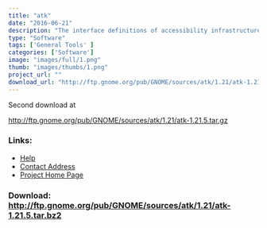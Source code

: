 ```yaml
---
title: "atk"
date: "2016-06-21"
description: "The interface definitions of accessibility infrastructure.  (GNOME)"
type: "Software"
tags: ['General Tools' ]
categories: ['Software']
image: "images/full/1.png"
thumb: "images/thumbs/1.png"
project_url: ""
download_url: "http://ftp.gnome.org/pub/GNOME/sources/atk/1.21/atk-1.21.5.tar.bz2"
---
```

Second download at

<a href="">http://ftp.gnome.org/pub/GNOME/sources/atk/1.21/atk-1.21.5.tar.gz</a>

### Links:
- <a href="http://developer.gnome.org/projects/gap/guide/gad/index.html">Help</a>
- <a href="mailto:Li.Yuan@Sun.COM">Contact Address</a>
- <a href="http://developer.gnome.org/projects/gap/guide/gad/index.html">Project Home Page</a>

### Download: http://ftp.gnome.org/pub/GNOME/sources/atk/1.21/atk-1.21.5.tar.bz2 